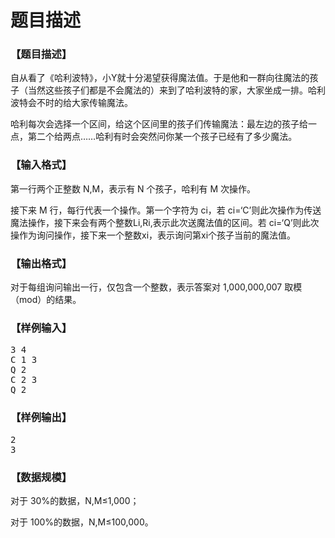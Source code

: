 # 题目描述


<h3>
【题目描述】
</h3>
<p>
自从看了《哈利波特》，小Y就十分渴望获得魔法值。于是他和一群向往魔法的孩子（当然这些孩子们都是不会魔法的）来到了哈利波特的家，大家坐成一排。哈利波特会不时的给大家传输魔法。
</p>
<p>
哈利每次会选择一个区间，给这个区间里的孩子们传输魔法：最左边的孩子给一点，第二个给两点……哈利有时会突然问你某一个孩子已经有了多少魔法。
</p>
<h3>
【输入格式】
</h3>
<p>
第一行两个正整数 N,M，表示有 N 个孩子，哈利有 M 次操作。
</p>
<p>
接下来 M 行，每行代表一个操作。第一个字符为 ci，若 ci=‘C’则此次操作为传送魔法操作，接下来会有两个整数Li,Ri,表示此次送魔法值的区间。若 ci=‘Q’则此次操作为询问操作，接下来一个整数xi，表示询问第xi个孩子当前的魔法值。
</p>
<h3>
【输出格式】
</h3>
<p>
对于每组询问输出一行，仅包含一个整数，表示答案对 1,000,000,007 取模（mod）的结果。
</p>
<h3>
【样例输入】
</h3>
<pre>3 4	
C 1 3	
Q 2	
C 2 3	
Q 2</pre>
<h3>
【样例输出】
</h3>
<pre>2
3</pre>
<h3>
【数据规模】
</h3>
<p>
对于 30%的数据，N,M≤1,000；
</p>
<p>
对于 100%的数据，N,M≤100,000。
</p>
